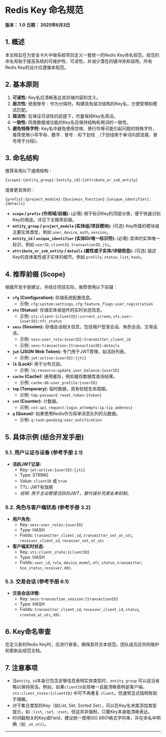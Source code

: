 # Redis Key 命名规范

**版本： 1.0**
**日期： 2025年6月3日**

## 1. 概述

本文档旨在为安全卡片中继系统项目定义一套统一的Redis Key命名规范。规范的命名有助于提高系统的可维护性、可读性，并减少潜在的键冲突和误用。所有Redis Key的设计应遵循本规范。

## 2. 基本原则

1.  **可读性:** Key名应清晰表达其存储内容的含义。
2.  **层次性:** 使用冒号 `:` 作为分隔符，构建具有层次结构的Key名，方便管理和模式匹配。
3.  **简洁性:** 在保证可读性的前提下，尽量保持Key名简洁。
4.  **一致性:** 同类数据或功能的Key名应保持结构和用词的一致性。
5.  **避免特殊字符:** Key名中避免使用空格、换行符等可能引起问题的特殊字符，推荐使用小写字母、数字、冒号 `:` 和下划线 `_` (下划线用于单词内部连接，冒号用于分段)。

## 3. 命名结构

推荐采用以下通用结构：

`{scope}:{entity_group}:{entity_id}:{attribute_or_sub_entity}`

或者更具体的：

`{prefix}:{project_module}:{business_function}:{unique_identifier}:{details}`

-   **`scope` / `prefix` (作用域/前缀):** (必需) 用于标识Key的顶层分类，便于快速识别Key的用途。详见下文推荐前缀。
-   **`entity_group` / `project_module` (实体组/项目模块):** (可选) Key所属的模块或主要实体类型，例如 `user`, `device`, `auth`, `session`。
-   **`entity_id` / `unique_identifier` (实体ID/唯一标识符):** (必需) 具体的实体唯一标识，例如 `userID`, `clientID`, `transactionID`, `jti`。
-   **`attribute_or_sub_entity` / `details` (属性或子实体/详细信息):** (可选) 描述Key的具体属性或子实体的细节。例如 `profile`, `status`, `list`, `hash`。

## 4. 推荐前缀 (Scope)

根据开发手册建议，并结合项目实际，推荐使用以下前缀：

-   **`cfg` (Configuration):** 存储系统配置信息。
    -   示例: `cfg:system:settings`, `cfg:feature_flags:user_registration`
-   **`sts` (Status):** 存储实体或组件的实时状态信息。
    -   示例: `sts:client:{clientID}:current_screen`, `sts:user:{userID}:nfc_status`
-   **`sess` (Session):** 存储会话相关信息，包括用户登录会话、角色会话、交易会话。
    -   示例: `sess:user_role:{userID}:transmitter_client_id`
    -   示例: `sess:transaction:{transactionID}:details`
-   **`jwt` (JSON Web Token):** 专门用于JWT管理，如活跃列表。
    -   示例: `jwt:active:{userID}:{jti}`
-   **`lk` (Lock):** 用于分布式锁。
    -   示例: `lk:resource:update_user_balance:{userID}`
-   **`cache` (Cache):** 通用缓存，例如缓存数据库查询结果。
    -   示例: `cache:db:user_profile:{userID}`
-   **`tmp` (Temporary):** 临时数据，具有较短生命周期。
    -   示例: `tmp:password_reset_token:{token}`
-   **`cnt` (Counter):** 计数器。
    -   示例: `cnt:api_request:login_attempts:ip:{ip_address}`
-   **`q` (Queue):** 如果使用Redis作为简单消息队列的元数据。
    -   示例: `q:task:pending:user_notification`

## 5. 具体示例 (结合开发手册)

### 5.1. 用户认证与设备 (参考手册 2.1)
-   **活跃JWT记录:**
    -   Key: `jwt:active:{userID}:{jti}`
    -   Type: STRING
    -   Value: `clientID` 或 `true`
    -   TTL: JWT有效期
    -   *说明: 用于主动管理活跃的JWT，替代或补充黑名单机制。*

### 5.2. 角色与客户端状态 (参考手册 3.2)
-   **用户角色:**
    -   Key: `sess:user_roles:{userID}`
    -   Type: HASH
    -   Fields: `transmitter_client_id`, `transmitter_set_at_utc`, `receiver_client_id`, `receiver_set_at_utc`
-   **客户端实时状态:**
    -   Key: `sts:client_state:{clientID}`
    -   Type: HASH
    -   Fields: `user_id`, `role`, `device_model`, `nfc_status_transmitter`, `hce_status_receiver`, etc.

### 5.3. 交易会话 (参考手册 6.1)
-   **交易会话详情:**
    -   Key: `sess:transaction_session:{transactionID}`
    -   Type: HASH
    -   Fields: `transmitter_client_id`, `receiver_client_id`, `status`, `created_at_utc`, etc.

## 6. Key命名审查

在定义新的Redis Key时，应进行审查，确保其符合本规范。团队成员应共同维护和更新此规范文档。

## 7. 注意事项

-   当`entity_id`本身已包含足够信息表明实体类型时，`entity_group` 可以适当省略以保持简洁。例如，如果`clientID`全局唯一且能清晰表明是客户端，`sts:client_state:{clientID}` 中可不再重复 `client`。但通常显式指明有助于理解。
-   对于集合类型的Key（如List, Set, Sorted Set），可以在Key名末尾添加类型提示，如 `:list`, `:set`, `:zset`，但这并非强制，只要Key本身能清晰表达。
-   时间戳相关的Key或Field，建议统一使用ISO 8601格式字符串，并在命名中明确（如 `_at_utc`）。

--- 